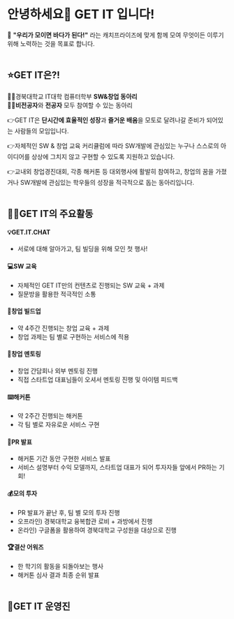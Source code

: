 # 안녕하세요👋 GET IT 입니다!
🌊 **"우리가 모이면 바다가 된다!"** 라는 캐치프라이즈에 맞게 함께 모여 무엇이든 이루기 위해 노력하는 것을 목표로 합니다. 
</br></br>

## ⭐GET IT은?!
✊🏻경북대학교 IT대학 컴퓨터학부 **SW&창업 동아리** </br>
✊🏻**비전공자**와 **전공자** 모두 참여할 수 있는 동아리

👉GET IT은 **단시간에 효율적인 성장**과 **즐거운 배움**을 모토로 달려나갈 준비가 되어있는 사람들의 모임입니다.

👉자체적인 SW & 창업 교육 커리큘럼에 따라 SW개발에 관심있는 누구나 스스로의 아이디어를 상상에 그치지 않고 구현할 수 있도록 지원하고 있습니다.

👉교내외 창업경진대회, 각종 해커톤 등 대외행사에 활발히 참여하고, 창업의 꿈을 가졌거나 SW개발에 관심있는 학우들의 성장을 적극적으로 돕는 동아리입니다.
</br></br>

## 🧑‍💻GET IT의 주요활동
#### 💡GET.IT.CHAT
   - 서로에 대해 알아가고, 팀 빌딩을 위해 모인 첫 행사!

#### 💻SW 교육
   - 자체적인 GET IT만의 컨텐츠로 진행되는 SW 교육 + 과제
   - 질문방을 활용한 적극적인 소통

#### 🔐창업 빌드업
   - 약 4주간 진행되는 창업 교육 + 과제
   - 창업 과제는 팀 별로 구현하는 서비스에 적용

#### 💌창업 멘토링
   - 창업 간담회나 외부 멘토링 진행
   - 직접 스타트업 대표님들이 오셔서 멘토링 진행 및 아이템 피드백

#### ⌨️해커톤
   - 약 2주간 진행되는 해커톤
   - 각 팀 별로 자유로운 서비스 구현

#### 🎉PR 발표
   - 해커톤 기간 동안 구현한 서비스 발표
   - 서비스 설명부터 수익 모델까지,
     스타트업 대표가 되어 투자자들 앞에서 PR하는 기회!

#### 💰모의 투자
   - PR 발표가 끝난 후, 팀 별 모의 투자 진행
   - 오프라인) 경북대학교 융복합관 로비 + 과방에서 진행
   - 온라인) 구글폼을 활용하여 경북대학교 구성원을 대상으로 진행

#### 🏆결산 어워즈
   - 한 학기의 활동을 되돌아보는 행사
   - 해커톤 심사 결과 최종 순위 발표
</br></br>

## 🦄GET IT 운영진
